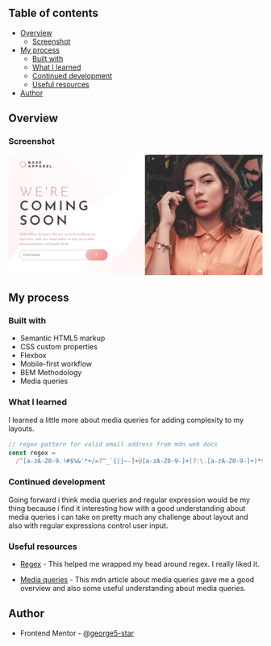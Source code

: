 ## Table of contents

- [Overview](#overview)
  - [Screenshot](#screenshot)
- [My process](#my-process)
  - [Built with](#built-with)
  - [What I learned](#what-i-learned)
  - [Continued development](#continued-development)
  - [Useful resources](#useful-resources)
- [Author](#author)

## Overview

### Screenshot

![Solution Screenshot](./src/images/challenge-screenshot.png)

## My process

### Built with

- Semantic HTML5 markup
- CSS custom properties
- Flexbox
- Mobile-first workflow
- BEM Methodology
- Media queries

### What I learned

I learned a little more about media queries for adding complexity to my layouts.

```js
// regex pattern for valid email address from mdn web docs
const regex =
  /^[a-zA-Z0-9.!#$%&'*+/=?^_`{|}~-]+@[a-zA-Z0-9-]+(?:\.[a-zA-Z0-9-]+)*$/;
```

### Continued development

Going forward i think media queries and regular expression would be my thing because i find it interesting how with a good understanding about media queries i can take on pretty much any challenge about layout and also with regular expressions control user input.

### Useful resources

- [Regex](https://developer.mozilla.org/en-US/docs/Web/JavaScript/Guide/Regular_Expressions) - This helped me wrapped my head around regex. I really liked it.

- [Media queries](https://developer.mozilla.org/en-US/docs/Web/CSS/Media_Queries/Using_media_queries) - This mdn article about media queries gave me a good overview and also some useful understanding about media queries.

## Author

- Frontend Mentor - [@george5-star](https://www.frontendmentor.io/profile/george5-star)
